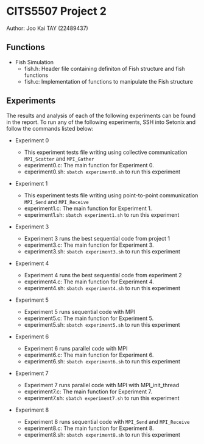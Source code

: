 # CITS5507 Project 2 

Author: Joo Kai TAY (22489437)

## Functions

- Fish Simulation
    - fish.h: Header file containing definiton of Fish structure and fish functions 
    - fish.c: Implementation of functions to manipulate the Fish structure

## Experiments

The results and analysis of each of the following experiments can be found in the report. To run any of the following experiments, SSH into Setonix and follow the commands listed below:

- Experiment 0 
    - This experiment tests file writing using collective communication `MPI_Scatter` and `MPI_Gather`
    - experiment0.c: The main function for Experiment 0.
    - experiment0.sh: `sbatch experiment0.sh` to run this experiment

- Experiment 1 
    - This experiment tests file writing using point-to-point communication `MPI_Send` and `MPI_Receive`
    - experiment1.c: The main function for Experiment 1.
    - experiment1.sh: `sbatch experiment1.sh` to run this experiment

- Experiment 3 
    - Experiment 3 runs the best sequential code from project 1
    - experiment3.c: The main function for Experiment 3.
    - experiment3.sh: `sbatch experiment3.sh` to run this experiment

- Experiment 4 
    - Experiment 4 runs the best sequential code from experiment 2
    - experiment4.c: The main function for Experiment 4.
    - experiment4.sh: `sbatch experiment4.sh` to run this experiment

- Experiment 5 
    - Experiment 5 runs sequential code with MPI
    - experiment5.c: The main function for Experiment 5.
    - experiment5.sh: `sbatch experiment5.sh` to run this experiment

- Experiment 6 
    - Experiment 6 runs parallel code with MPI
    - experiment6.c: The main function for Experiment 6.
    - experiment6.sh: `sbatch experiment6.sh` to run this experiment

- Experiment 7 
    - Experiment 7 runs parallel code with MPI with MPI_init_thread
    - experiment7.c: The main function for Experiment 7.
    - experiment7.sh: `sbatch experiment7.sh` to run this experiment

- Experiment 8
    - Experiment 8 runs sequential code with `MPI_Send` and `MPI_Receive`
    - experiment8.c: The main function for Experiment 8.
    - experiment8.sh: `sbatch experiment8.sh` to run this experiment    


